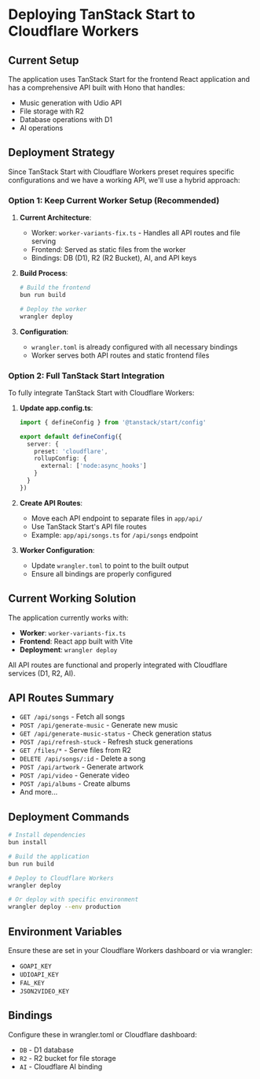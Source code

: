 # Deploying TanStack Start to Cloudflare Workers

## Current Setup

The application uses TanStack Start for the frontend React application and has a comprehensive API built with Hono that handles:
- Music generation with Udio API
- File storage with R2
- Database operations with D1
- AI operations

## Deployment Strategy

Since TanStack Start with Cloudflare Workers preset requires specific configurations and we have a working API, we'll use a hybrid approach:

### Option 1: Keep Current Worker Setup (Recommended)

1. **Current Architecture**:
   - Worker: `worker-variants-fix.ts` - Handles all API routes and file serving
   - Frontend: Served as static files from the worker
   - Bindings: DB (D1), R2 (R2 Bucket), AI, and API keys

2. **Build Process**:
   ```bash
   # Build the frontend
   bun run build
   
   # Deploy the worker
   wrangler deploy
   ```

3. **Configuration**:
   - `wrangler.toml` is already configured with all necessary bindings
   - Worker serves both API routes and static frontend files

### Option 2: Full TanStack Start Integration

To fully integrate TanStack Start with Cloudflare Workers:

1. **Update app.config.ts**:
   ```typescript
   import { defineConfig } from '@tanstack/start/config'
   
   export default defineConfig({
     server: {
       preset: 'cloudflare',
       rollupConfig: {
         external: ['node:async_hooks']
       }
     }
   })
   ```

2. **Create API Routes**:
   - Move each API endpoint to separate files in `app/api/`
   - Use TanStack Start's API file routes
   - Example: `app/api/songs.ts` for `/api/songs` endpoint

3. **Worker Configuration**:
   - Update `wrangler.toml` to point to the built output
   - Ensure all bindings are properly configured

## Current Working Solution

The application currently works with:
- **Worker**: `worker-variants-fix.ts`
- **Frontend**: React app built with Vite
- **Deployment**: `wrangler deploy`

All API routes are functional and properly integrated with Cloudflare services (D1, R2, AI).

## API Routes Summary

- `GET /api/songs` - Fetch all songs
- `POST /api/generate-music` - Generate new music
- `GET /api/generate-music-status` - Check generation status
- `POST /api/refresh-stuck` - Refresh stuck generations
- `GET /files/*` - Serve files from R2
- `DELETE /api/songs/:id` - Delete a song
- `POST /api/artwork` - Generate artwork
- `POST /api/video` - Generate video
- `POST /api/albums` - Create albums
- And more...

## Deployment Commands

```bash
# Install dependencies
bun install

# Build the application
bun run build

# Deploy to Cloudflare Workers
wrangler deploy

# Or deploy with specific environment
wrangler deploy --env production
```

## Environment Variables

Ensure these are set in your Cloudflare Workers dashboard or via wrangler:
- `GOAPI_KEY`
- `UDIOAPI_KEY`
- `FAL_KEY`
- `JSON2VIDEO_KEY`

## Bindings

Configure these in wrangler.toml or Cloudflare dashboard:
- `DB` - D1 database
- `R2` - R2 bucket for file storage
- `AI` - Cloudflare AI binding